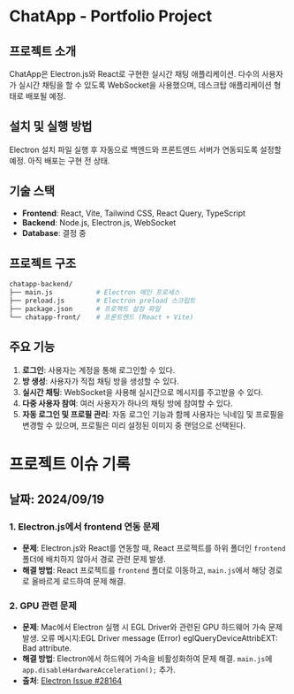# ChatApp - Portfolio Project

## 프로젝트 소개

ChatApp은 Electron.js와 React로 구현한 실시간 채팅 애플리케이션. 다수의 사용자가 실시간 채팅을 할 수 있도록 WebSocket을 사용했으며, 데스크탑 애플리케이션 형태로 배포될 예정.

## 설치 및 실행 방법

Electron 설치 파일 실행 후 자동으로 백엔드와 프론트엔드 서버가 연동되도록 설정할 예정. 아직 배포는 구현 전 상태.

## 기술 스택

- **Frontend**: React, Vite, Tailwind CSS, React Query, TypeScript
- **Backend**: Node.js, Electron.js, WebSocket
- **Database**: 결정 중

## 프로젝트 구조

```bash
chatapp-backend/
├── main.js           # Electron 메인 프로세스
├── preload.js        # Electron preload 스크립트
├── package.json      # 프로젝트 설정 파일
└── chatapp-front/    # 프론트엔드 (React + Vite)
```

## 주요 기능

1. **로그인**: 사용자는 계정을 통해 로그인할 수 있다.
2. **방 생성**: 사용자가 직접 채팅 방을 생성할 수 있다.
3. **실시간 채팅**: WebSocket을 사용해 실시간으로 메시지를 주고받을 수 있다.
4. **다중 사용자 참여**: 여러 사용자가 하나의 채팅 방에 참여할 수 있다.
5. **자동 로그인 및 프로필 관리**: 자동 로그인 기능과 함께 사용자는 닉네임 및 프로필을 변경할 수 있으며, 프로필은 미리 설정된 이미지 중 랜덤으로 선택된다.

# 프로젝트 이슈 기록

## 날짜: 2024/09/19

### 1. Electron.js에서 frontend 연동 문제

- **문제**: Electron.js와 React를 연동할 때, React 프로젝트를 하위 폴더인 `frontend` 폴더에 배치하지 않아서 경로 관련 문제 발생.
- **해결 방법**: React 프로젝트를 `frontend` 폴더로 이동하고, `main.js`에서 해당 경로로 올바르게 로드하여 문제 해결.

### 2. GPU 관련 문제

- **문제**: Mac에서 Electron 실행 시 EGL Driver와 관련된 GPU 하드웨어 가속 문제 발생. 오류 메시지:EGL Driver message (Error) eglQueryDeviceAttribEXT: Bad attribute.
- **해결 방법**: Electron에서 하드웨어 가속을 비활성화하여 문제 해결. `main.js`에 `app.disableHardwareAcceleration();` 추가.
- **출처**: [Electron Issue #28164](https://github.com/electron/electron/issues/28164)

